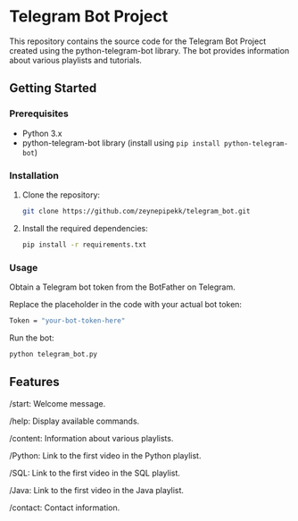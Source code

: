 # Telegram Bot Project

This repository contains the source code for the Telegram Bot Project created using the python-telegram-bot library. The bot provides information about various playlists and tutorials.

## Getting Started

### Prerequisites

- Python 3.x
- python-telegram-bot library (install using `pip install python-telegram-bot`)

### Installation

1. Clone the repository:

   ```bash
   git clone https://github.com/zeynepipekk/telegram_bot.git
   ```
2. Install the required dependencies:

    ```bash 
    pip install -r requirements.txt
    ```

### Usage
Obtain a Telegram bot token from the BotFather on Telegram.

Replace the placeholder in the code with your actual bot token:

  ```bash
  Token = "your-bot-token-here"
  ```

Run the bot:

```bash
python telegram_bot.py
```

## Features
/start: Welcome message.

/help: Display available commands.

/content: Information about various playlists.

/Python: Link to the first video in the Python playlist.

/SQL: Link to the first video in the SQL playlist.

/Java: Link to the first video in the Java playlist.

/contact: Contact information.
